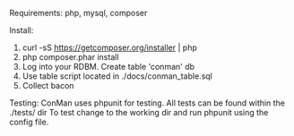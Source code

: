 Requirements:
php, mysql, composer

Install:
1) curl -sS https://getcomposer.org/installer | php
2) php composer.phar install
3) Log into your RDBM. Create table 'conman' db
4) Use table script located in ./docs/conman_table.sql
5) Collect bacon

Testing:
ConMan uses phpunit for testing. All tests can be found within the ./tests/ dir
To test change to the working dir and run phpunit using the config file.
